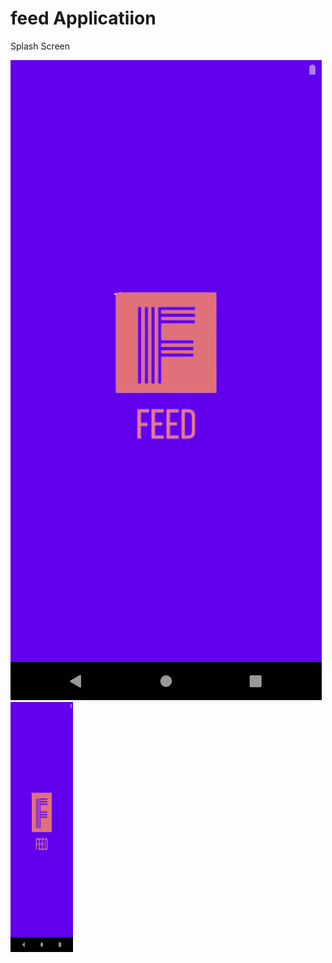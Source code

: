 # feed Applicatiion

Splash Screen

![](/screenshot/Splash-Screen.png)
<img align="left" width="100" height="400" src="/screenshot/Splash-Screen.png">